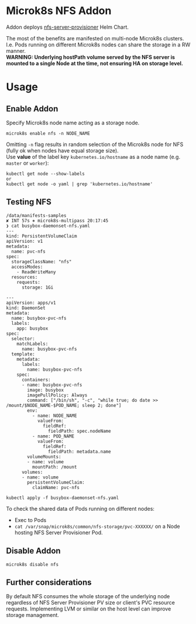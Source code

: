 # Microk8s NFS Addon
Addon deploys [nfs-server-provisioner](https://artifacthub.io/packages/helm/kvaps/nfs-server-provisioner) Helm Chart.
  
The most of the benefits are manifested on multi-node Microk8s clusters. I.e. Pods running on different Microk8s nodes can share the storage in a RW manner.  
**WARNING: Underlying hostPath volume served by the NFS server is mounted to a single Node at the time, not ensuring HA on storage level.**
  
  
# Usage
  
## Enable Addon
Specify Microk8s node name acting as a storage node.
```
microk8s enable nfs -n NODE_NAME
```

Omitting `-n` flag results in random selection of the Microk8s node for NFS (fully ok when nodes have equal storage size).  
Use **value** of the label key `kubernetes.io/hostname` as a node name (e.g. `master` or `worker`):
```
kubectl get node --show-labels
or
kubectl get node -o yaml | grep 'kubernetes.io/hostname'
```

## Testing NFS
```
/data/manifests-samples                                                                                                          ✘ INT 57s ⎈ microk8s-multipass 20:17:45
❯ cat busybox-daemonset-nfs.yaml 
---
kind: PersistentVolumeClaim
apiVersion: v1
metadata:
  name: pvc-nfs
spec:
  storageClassName: "nfs"
  accessModes:
    - ReadWriteMany
  resources:
    requests:
      storage: 1Gi

---
apiVersion: apps/v1
kind: DaemonSet
metadata:
  name: busybox-pvc-nfs
  labels:
    app: busybox
spec:
  selector:
    matchLabels:
      name: busybox-pvc-nfs
  template:
    metadata:
      labels:
        name: busybox-pvc-nfs
    spec:
      containers:
      - name: busybox-pvc-nfs
        image: busybox
        imagePullPolicy: Always
        command: ["/bin/sh", "-c", "while true; do date >> /mount/$NODE_NAME-$POD_NAME; sleep 2; done"]
        env:
          - name: NODE_NAME
            valueFrom:
              fieldRef:
                fieldPath: spec.nodeName
          - name: POD_NAME
            valueFrom:
              fieldRef:
                fieldPath: metadata.name        
        volumeMounts:
        - name: volume
          mountPath: /mount
      volumes:
      - name: volume
        persistentVolumeClaim:
          claimName: pvc-nfs       

kubectl apply -f busybox-daemonset-nfs.yaml
```
  
To check the shared data of Pods running on different nodes:  
- Exec to Pods
- `cat /var/snap/microk8s/common/nfs-storage/pvc-XXXXXX/` on a Node hosting NFS Server Provisioner Pod.


## Disable Addon
`microk8s disable nfs`
  
## Further considerations
By default NFS consumes the whole storage of the underlying node regardless of NFS Server Provisioner PV size or client's PVC resource requests. 
Implementing LVM or similar on the host level can improve storage management.
